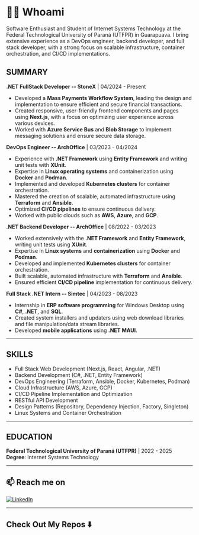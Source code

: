 # 👨‍💻 Whoami

Software Enthusiast and Student of Internet Systems Technology at the Federal Technological University of Paraná (UTFPR) in Guarapuava. I bring extensive experience as a DevOps engineer, backend developer, and full stack developer, with a strong focus on scalable infrastructure, container orchestration, and CI/CD implementations.

## SUMMARY

**.NET FullStack Developer -- StoneX** | 04/2024 - Present  
- Developed a **Mass Payments Workflow System**, leading the design and implementation to ensure efficient and secure financial transactions.
- Created responsive, user-friendly frontend components and pages using **Next.js**, with a focus on optimizing user experience across various devices.
- Worked with **Azure Service Bus** and **Blob Storage** to implement messaging solutions and ensure secure data storage.

**DevOps Engineer -- ArchOffice** | 03/2023 - 04/2024  
- Experience with **.NET Framework** using **Entity Framework** and writing unit tests with **XUnit**.
- Expertise in **Linux operating systems** and containerization using **Docker** and **Podman**.
- Implemented and developed **Kubernetes clusters** for container orchestration.
- Mastered the creation of scalable, automated infrastructure using **Terraform** and **Ansible**.
- Optimized **CI/CD pipelines** to ensure continuous delivery.
- Worked with public clouds such as **AWS**, **Azure**, and **GCP**.

**.NET Backend Developer -- ArchOffice** | 08/2022 - 03/2023  
- Worked extensively with the **.NET Framework** and **Entity Framework**, writing unit tests using **XUnit**.
- Expertise in **Linux systems** and **containerization** using **Docker** and **Podman**.
- Developed and implemented **Kubernetes clusters** for container orchestration.
- Built scalable, automated infrastructure with **Terraform** and **Ansible**.
- Ensured efficient **CI/CD pipeline** implementation for continuous delivery.

**Full Stack .NET Intern -- Simtec** | 04/2023 - 08/2023  
- Internship in **ERP software programming** for Windows Desktop using **C#**, **.NET**, and **SQL**.
- Created system installers and updaters using web download libraries and file manipulation/data stream libraries.
- Developed **mobile applications** using **.NET MAUI**.

---

## SKILLS

- Full Stack Web Development (Next.js, React, Angular, .NET)
- Backend Development (C#, .NET, Entity Framework)
- DevOps Engineering (Terraform, Ansible, Docker, Kubernetes, Podman)
- Cloud Infrastructure (AWS, Azure, GCP)
- CI/CD Pipeline Implementation and Optimization
- RESTful API Development
- Design Patterns (Repository, Dependency Injection, Factory, Singleton)
- Linux Systems and Container Orchestration

---

## EDUCATION

**Federal Technological University of Paraná (UTFPR)** | 2022 - 2025  
**Degree**: Internet Systems Technology

---

## 📫 Reach me on
[![LinkedIn](https://img.shields.io/badge/linkedin-%230077B5.svg?&style=for-the-badge&logo=linkedin&logoColor=white)](https://www.linkedin.com/in/murilo-marcal-a66401219/)

---

## Check Out My Repos ⬇️
